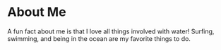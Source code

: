# About Me

A fun fact about me is that I love all things involved with water! Surfing, swimming, and being in the ocean are my  favorite things to do.